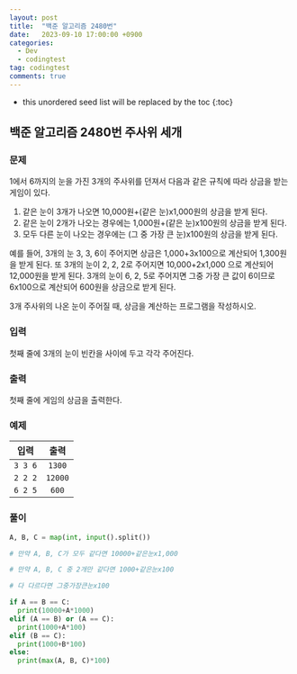 ```yaml
---
layout: post
title:  "백준 알고리즘 2480번"
date:   2023-09-10 17:00:00 +0900
categories:
  - Dev
  - codingtest
tag: codingtest
comments: true
---
```


* this unordered seed list will be replaced by the toc
{:toc}

## 백준 알고리즘 2480번 주사위 세개

### 문제

1에서 6까지의 눈을 가진 3개의 주사위를 던져서 다음과 같은 규칙에 따라 상금을 받는 게임이 있다.  

1. 같은 눈이 3개가 나오면 10,000원+(같은 눈)x1,000원의 상금을 받게 된다.
2. 같은 눈이 2개가 나오는 경우에는 1,000원+(같은 눈)x100원의 상금을 받게 된다.
3. 모두 다른 눈이 나오는 경우에는 (그 중 가장 큰 눈)x100원의 상금을 받게 된다.

예를 들어, 3개의 눈 3, 3, 6이 주어지면 상금은 1,000+3x100으로 계산되어 1,300원을 받게 된다. 또 3개의 눈이 2, 2, 2로 주어지면 10,000+2x1,000 으로 계산되어 12,000원을 받게 된다. 3개의 눈이 6, 2, 5로 주어지면 그중 가장 큰 값이 6이므로 6x100으로 계산되어 600원을 상금으로 받게 된다.  

3개 주사위의 나온 눈이 주어질 때, 상금을 계산하는 프로그램을 작성하시오.

### 입력

첫째 줄에 3개의 눈이 빈칸을 사이에 두고 각각 주어진다.

### 출력

첫째 줄에 게임의 상금을 출력한다.

### 예제

| 입력 | 출력 |
| :--: | :--: |
| `3 3 6` | `1300` |
| `2 2 2` | `12000` |
| `6 2 5` | `600` |

### 풀이

```py
A, B, C = map(int, input().split())

# 만약 A, B, C가 모두 같다면 10000+같은눈x1,000

# 만약 A, B, C 중 2개만 같다면 1000+같은눈x100

# 다 다르다면 그중가장큰눈x100

if A == B == C:
  print(10000+A*1000)
elif (A == B) or (A == C):
  print(1000+A*100)
elif (B == C):
  print(1000+B*100)
else:
  print(max(A, B, C)*100)
```

